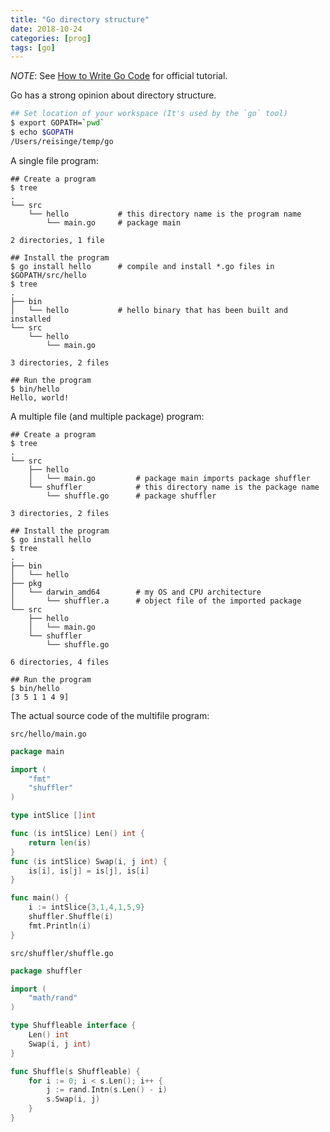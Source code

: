 ```yaml
---
title: "Go directory structure"
date: 2018-10-24
categories: [prog]
tags: [go]
---
```


*NOTE*: See [How to Write Go Code](https://golang.org/doc/code.html) for official tutorial.

Go has a strong opinion about directory structure.

```bash
## Set location of your workspace (It's used by the `go` tool)
$ export GOPATH=`pwd`
$ echo $GOPATH
/Users/reisinge/temp/go
```

A single file program:

```plain
## Create a program
$ tree
.
└── src
    └── hello           # this directory name is the program name
        └── main.go     # package main

2 directories, 1 file

## Install the program
$ go install hello      # compile and install *.go files in $GOPATH/src/hello 
$ tree
.
├── bin
│   └── hello           # hello binary that has been built and installed
└── src
    └── hello
        └── main.go

3 directories, 2 files

## Run the program
$ bin/hello
Hello, world!
```

A multiple file (and multiple package) program:

```plain
## Create a program
$ tree
.
└── src
    ├── hello
    │   └── main.go         # package main imports package shuffler
    └── shuffler            # this directory name is the package name
        └── shuffle.go      # package shuffler

3 directories, 2 files

## Install the program
$ go install hello
$ tree
.
├── bin
│   └── hello
├── pkg
│   └── darwin_amd64        # my OS and CPU architecture
│       └── shuffler.a      # object file of the imported package
└── src
    ├── hello
    │   └── main.go
    └── shuffler
        └── shuffle.go

6 directories, 4 files

## Run the program
$ bin/hello
[3 5 1 1 4 9]
```

The actual source code of the multifile program:

`src/hello/main.go`

```go
package main

import (
	"fmt"
	"shuffler"
)

type intSlice []int

func (is intSlice) Len() int {
	return len(is)
}
func (is intSlice) Swap(i, j int) {
	is[i], is[j] = is[j], is[i]
}

func main() {
	i := intSlice{3,1,4,1,5,9}
	shuffler.Shuffle(i)
	fmt.Println(i)
}
```

`src/shuffler/shuffle.go`

```go
package shuffler

import (
	"math/rand"
)

type Shuffleable interface {
	Len() int
	Swap(i, j int)
}

func Shuffle(s Shuffleable) {
	for i := 0; i < s.Len(); i++ {
		j := rand.Intn(s.Len() - i)
		s.Swap(i, j)
	}
}
```
